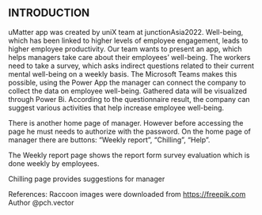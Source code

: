 INTRODUCTION
------------
uMatter app was created by uniX team at junctionAsia2022.
Well-being, which has been linked to higher levels of employee engagement, leads to higher employee productivity. 
Our team wants to present an app, which helps managers take care about their employees’ well-being. 
The workers need to take a survey, which asks indirect questions related to their current mental well-being on a weekly basis. 
The Microsoft Teams makes this possible, using the Power App the manager can connect the company to collect the data on employee well-being.
Gathered data will be visualized through Power Bi. According to the questionnaire result, the company can suggest various activities 
that help increase employee well-being.

There is another home page of manager. However before accessing the page he must needs to authorize with the password. On the home page of manager there are buttons: “Weekly report”, “Chilling”, “Help”.  

The Weekly report page shows the report form survey evaluation which is done weekly by employees. 

Chilling page provides suggestions for manager


References: 
Raccoon images were downloaded from https://freepik.com Author @pch.vector
